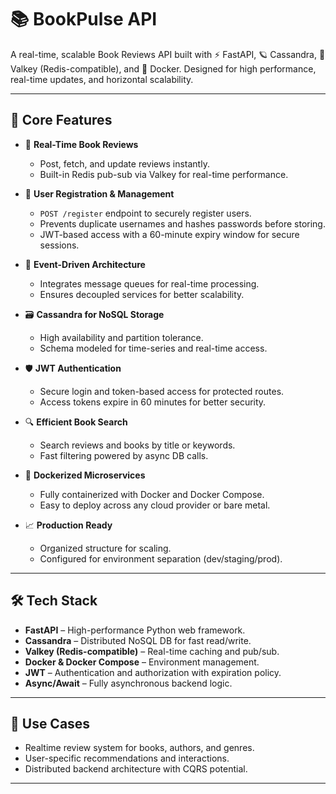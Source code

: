 # 📚 BookPulse API

A real-time, scalable Book Reviews API built with ⚡ FastAPI, 🪐 Cassandra, 🧠 Valkey (Redis-compatible), and 🚢 Docker. Designed for high performance, real-time updates, and horizontal scalability.

---

## 🚀 Core Features

- 🔄 **Real-Time Book Reviews**
  - Post, fetch, and update reviews instantly.
  - Built-in Redis pub-sub via Valkey for real-time performance.

- 👤 **User Registration & Management**
  - `POST /register` endpoint to securely register users.
  - Prevents duplicate usernames and hashes passwords before storing.
  - JWT-based access with a 60-minute expiry window for secure sessions.

- 🧵 **Event-Driven Architecture**
  - Integrates message queues for real-time processing.
  - Ensures decoupled services for better scalability.

- 🗃️ **Cassandra for NoSQL Storage**
  - High availability and partition tolerance.
  - Schema modeled for time-series and real-time access.

- 🛡️ **JWT Authentication**
  - Secure login and token-based access for protected routes.
  - Access tokens expire in 60 minutes for better security.

- 🔍 **Efficient Book Search**
  - Search reviews and books by title or keywords.
  - Fast filtering powered by async DB calls.

- 🧰 **Dockerized Microservices**
  - Fully containerized with Docker and Docker Compose.
  - Easy to deploy across any cloud provider or bare metal.

- 📈 **Production Ready**
  - Organized structure for scaling.
  - Configured for environment separation (dev/staging/prod).

---

## 🛠️ Tech Stack

- **FastAPI** – High-performance Python web framework.
- **Cassandra** – Distributed NoSQL DB for fast read/write.
- **Valkey (Redis-compatible)** – Real-time caching and pub/sub.
- **Docker & Docker Compose** – Environment management.
- **JWT** – Authentication and authorization with expiration policy.
- **Async/Await** – Fully asynchronous backend logic.

---

## 🧪 Use Cases

- Realtime review system for books, authors, and genres.
- User-specific recommendations and interactions.
- Distributed backend architecture with CQRS potential.

---

